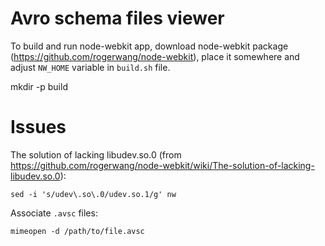Avro schema files viewer
========================

To build and run node-webkit app, download node-webkit package (https://github.com/rogerwang/node-webkit), place it somewhere and adjust `NW_HOME` variable in `build.sh` file.

mkdir -p build

Issues
======

The solution of lacking libudev.so.0 (from https://github.com/rogerwang/node-webkit/wiki/The-solution-of-lacking-libudev.so.0):

```
sed -i 's/udev\.so\.0/udev.so.1/g' nw
```

Associate `.avsc` files:

```
mimeopen -d /path/to/file.avsc
```
